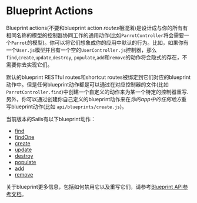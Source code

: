 # Blueprint Actions
Blueprint actions(不要和blueprint action *routes*相混淆)是设计成与你的所有有相同名称的模型的控制器协同工作的通用动作(比如`ParrotController`将会需要一个`Parrot`的模型)。你可以将它们想象成你的应用中默认的行为。比如，如果你有一个`User.js`模型并且有一个空的`UserController.js`控制器，那么`find`,`create`,`update`,`destroy`, `populate`,`add`和`remove`的动作将会隐式的存在，不需要你去实现它们。

默认的blueprint RESTful routes和shortcut routes被绑定到它们对应的blueprint 动作中。但是任何blueprint动作都是可以通过在对应控制器的文件(比如`ParrotController.find`)中创建一个自定义的动作来为某一个特定的控制器重写.另外，你可以通过创建你自己定义的blueprint动作来在*你的app中的任何地方*重写blueprint动作(比如 `api/blueprints/create.js`)。

当前版本的Sails有以下blueprint动作：

+ [find](http://sailsjs.org/documentation/reference/blueprint-api/Find.html)
+ [findOne](http://sailsjs.org/documentation/reference/blueprint-api/FindOne.html)
+ [create](http://sailsjs.org/documentation/reference/blueprint-api/Create.html)
+ [update](http://sailsjs.org/documentation/reference/blueprint-api/Update.html)
+ [destroy](http://sailsjs.org/documentation/reference/blueprint-api/Destroy.html)
+ [populate](http://sailsjs.org/documentation/reference/blueprint-api/Populate.html)
+ [add](http://sailsjs.org/documentation/reference/blueprint-api/Add.html)
+ [remove](http://sailsjs.org/documentation/reference/blueprint-api/Remove.html)

关于blueprint更多信息，包括如何禁用它以及重写它们，请参考[Blueprint API参考文档](http://sailsjs.org/documentation/reference/blueprint-api)。

<docmeta name="displayName" value="Blueprint Actions">
